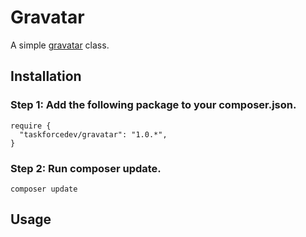 # Gravatar
A simple [gravatar](https://en.gravatar.com/) class.

## Installation

### Step 1: Add the following package to your composer.json.
    require {
      "taskforcedev/gravatar": "1.0.*",
    }

### Step 2: Run composer update.
    composer update

## Usage
